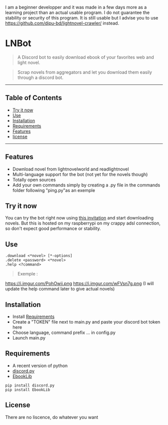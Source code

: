 I am a beginner developper and it was made in a few days more as a learning project than an actual usable program. 
I do not guarantee the stability or security of this program.
It is still usable but I advise you to use https://github.com/dipu-bd/lightnovel-crawler/ instead.


# LNBot

> A Discord bot to easily download ebook of your favorites web and light novel.

> Scrap novels from aggregators and let you download them easily through a discord bot.



---

## Table of Contents

- [Try it now](#try-it-now)
- [Use](#user)
- [Installation](#installation)
- [Requirements](#Requirements)
- [Features](#features)
- [license](#license)

---

## Features

- Download novel from lightnovelworld and readlightnovel
- Multi-language support for the bot (not yet for the novels though)
- Totally open sources
- Add your own commands simply by creating a .py file in the commands folder following "ping.py"as an exemple



## Try it now

You can try the bot right now using [this invitation](https://discord.com/oauth2/authorize?client_id=949308611924987914&scope=bot&permissions=35904) and start downloading novels. But this is hosted on my raspberrypi on my crappy adsl connection, so don't expect good performance or stability.



## Use

```
.download <*novel> [*-options]
.delete <password> <*novel>
.help <?command>
```

> Exemple :

https://i.imgur.com/PohOwii.png
https://i.imgur.com/wFVsn7g.png
(I will update the help command later to give actual novels)



## Installation

- Install [Requirements](#Requirements)
- Create a "TOKEN" file next to main.py and paste your discord bot token here
- Choose language, command prefix ... in config.py
- Launch main.py



## Requirements

- A recent version of python
- [discord.py](https://pypi.org/project/discord.py/)
- [EbookLib](https://pypi.org/project/EbookLib/)

```
pip install discord.py
pip install EbookLib
```



## License

There are no liscence, do whatever you want



